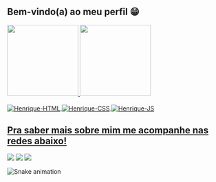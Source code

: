 ## Bem-vindo(a) ao meu perfil 😁

<div>
   <a href="https://github.com/byhenriquesilva">
   <img height="165em" src="https://github-readme-stats.vercel.app/api?username=byhenriquesilva&show_icons=true&theme=tokyonight&include_all_commits=true&count_private=true"/>
   <img height="165em" src="https://github-readme-stats.vercel.app/api/top-langs/?username=byhenriquesilva&layout=compact&langs_count=7&theme=tokyonight"/>
</div>
  
 <div style="display: inline_block"><br>
  <img align="center" alt="Henrique-HTML"src="https://img.shields.io/badge/HTML-239120?style=for-the-badge&logo=html5&logoColor=white">
  <img align="center" alt="Henrique-CSS"src="https://img.shields.io/badge/CSS-239120?&style=for-the-badge&logo=css3&logoColor=white">
  <img align="center" alt="Henrique-JS" src="https://img.shields.io/badge/JavaScript-F7DF1E?style=for-the-badge&logo=javascript&logoColor=black">
</div>

 
 
## Pra saber mais sobre mim me acompanhe nas redes abaixo!
 
<div> 
  <a href="https://instagram.com/byhennriquesilva" target="_blank"><img src="https://img.shields.io/badge/-Instagram-%23E4405F?style=for-the-badge&logo=instagram&logoColor=white" target="_blank"></a>
<a href = "mailto:henrysilva1707@gmail.com"><img src="https://img.shields.io/badge/-Gmail-%23333?style=for-the-badge&logo=gmail&logoColor=white" target="_blank"></a>
 <a href="https://www.linkedin.com/in/byhenriquesilva/" target="_blank"><img src="https://img.shields.io/badge/LinkedIn-0077B5?style=for-the-badge&logo=linkedin&logoColor=white"target="_blank"></a>
 
  ![Snake animation](https://github.com/byhenriquesilva/byhenriquesilva/blob/output/github-contribution-grid-snake.svg)

</div>

